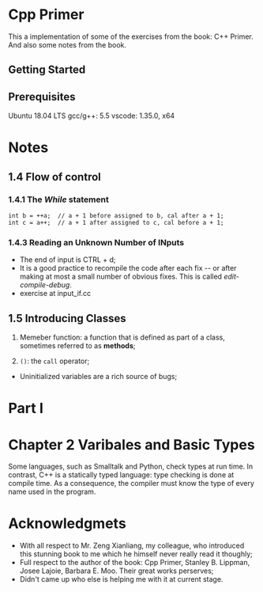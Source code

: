 # Cpp Primer
This a implementation of some of the exercises from the book: C++ Primer. And also some notes from the book.

## Getting Started


## Prerequisites
Ubuntu 18.04 LTS
gcc/g++: 5.5
vscode: 1.35.0, x64

# Notes
## 1.4 Flow of control
### 1.4.1 The *While* statement
```
int b = ++a;  // a + 1 before assigned to b, cal after a + 1;
int c = a++;  // a + 1 after assigned to c, cal before a + 1;
```

### 1.4.3 Reading an Unknown Number of INputs
* The end of input is CTRL + d;
* It is a good practice to recompile the code after each fix -- or after making at most a small number of obvious fixes. This is called *edit-compile-debug*.
* exercise at input_if.cc


## 1.5 Introducing Classes
1. Memeber function: a function that is defined as part of a class, sometimes referred to as **methods**;

2. `()`: the `call` operator;
* Uninitialized variables are a rich source of bugs;


# Part I
# Chapter 2 Varibales and Basic Types
Some languages, such as Smalltalk and Python, check types at run time. In contrast, C++ is a statically typed language: type checking is done at compile time.
As a consequence, the compiler must know the type of every name used in the program.


# Acknowledgmets
* With all respect to Mr. Zeng Xianliang, my colleague, who introduced this stunning book to me which he himself never really read it thoughly;
* Full respect to the author of the book: Cpp Primer, Stanley B. Lippman, Josee Lajoie, Barbara E. Moo. Their great works perserves;
* Didn't came up who else is helping me with it at current stage.